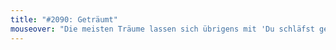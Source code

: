 ```yaml
---
title: "#2090: Geträumt"
mouseover: "Die meisten Träume lassen sich übrigens mit 'Du schläfst gerade.' deuten."
---
```

